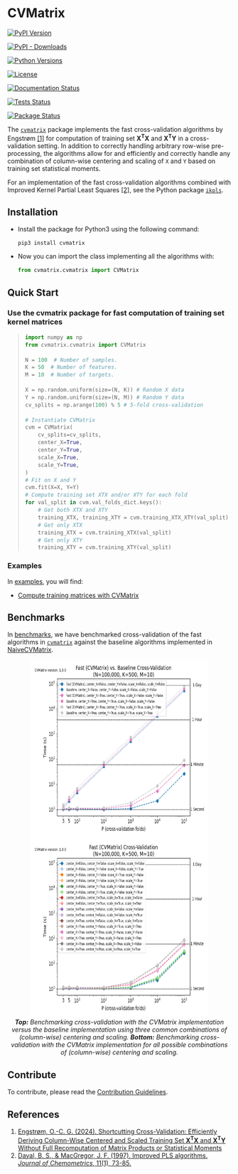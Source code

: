 # CVMatrix

[![PyPI Version](https://img.shields.io/pypi/v/cvmatrix.svg)](https://pypi.python.org/pypi/cvmatrix/)

[![PyPI - Downloads](https://img.shields.io/pypi/dm/cvmatrix)](https://pypi.python.org/pypi/cvmatrix/)

[![Python Versions](https://img.shields.io/pypi/pyversions/cvmatrix.svg)](https://pypi.python.org/pypi/cvmatrix/)

[![License](https://img.shields.io/pypi/l/cvmatrix.svg)](https://pypi.python.org/pypi/cvmatrix/)

[![Documentation Status](https://readthedocs.org/projects/cvmatrix/badge/?version=latest)](https://cvmatrix.readthedocs.io/en/latest/?badge=latest)

[![Tests Status](https://github.com/Sm00thix/CVMatrix/actions/workflows/test_workflow.yml/badge.svg)](https://github.com/Sm00thix/CVMatrix/actions/workflows/test_workflow.yml)

[![Package Status](https://github.com/Sm00thix/CVMatrix/actions/workflows/package_workflow.yml/badge.svg)](https://github.com/Sm00thix/CVMatrix/actions/workflows/package_workflow.yml)

The [`cvmatrix`](https://pypi.org/project/cvmatrix/) package implements the fast cross-validation algorithms by Engstrøm [[1]](#references) for computation of training set $\mathbf{X}^{\mathbf{T}}\mathbf{X}$ and $\mathbf{X}^{\mathbf{T}}\mathbf{Y}$ in a cross-validation setting. In addition to correctly handling arbitrary row-wise pre-processing, the algorithms allow for and efficiently and correctly handle any combination of column-wise centering and scaling of `X` and `Y` based on training set statistical moments.

For an implementation of the fast cross-validation algorithms combined with Improved Kernel Partial Least Squares [[2]](#references), see the Python package [`ikpls`](https://pypi.org/project/ikpls/).

## Installation

- Install the package for Python3 using the following command:
    ```shell
    pip3 install cvmatrix
    ```

- Now you can import the class implementing all the algorithms with:
    ```python
    from cvmatrix.cvmatrix import CVMatrix
    ```

## Quick Start

### Use the cvmatrix package for fast computation of training set kernel matrices

> ```python
> import numpy as np
> from cvmatrix.cvmatrix import CVMatrix
>
> N = 100  # Number of samples.
> K = 50  # Number of features.
> M = 10  # Number of targets.
>
> X = np.random.uniform(size=(N, K)) # Random X data
> Y = np.random.uniform(size=(N, M)) # Random Y data
> cv_splits = np.arange(100) % 5 # 5-fold cross-validation
>
> # Instantiate CVMatrix
> cvm = CVMatrix(
>     cv_splits=cv_splits,
>     center_X=True,
>     center_Y=True,
>     scale_X=True,
>     scale_Y=True,
> )
> # Fit on X and Y
> cvm.fit(X=X, Y=Y)
> # Compute training set XTX and/or XTY for each fold
> for val_split in cvm.val_folds_dict.keys():
>     # Get both XTX and XTY
>     training_XTX, training_XTY = cvm.training_XTX_XTY(val_split)
>     # Get only XTX
>     training_XTX = cvm.training_XTX(val_split)
>     # Get only XTY
>     training_XTY = cvm.training_XTY(val_split)

### Examples
In [examples](https://github.com/Sm00thix/CVMatrix/tree/main/examples), you will find:

- [Compute training matrices with CVMatrix](https://github.com/Sm00thix/CVMatrix/tree/main/examples/training_matrices.py)

## Benchmarks

In [benchmarks](https://github.com/Sm00thix/CVMatrix/tree/main/benchmarks), we have benchmarked cross-validation of the fast algorithms in [`cvmatrix`](https://pypi.org/project/cvmatrix/) against the baseline algorithms implemented in [NaiveCVMatrix](https://github.com/Sm00thix/CVMatrix/tree/main/tests/naive_cvmatrix.py).

<p align=center>
   <img src="./benchmarks/benchmark_cvmatrix_vs_naive.png" width="400" height="400" /> <img src="./benchmarks/benchmark_cvmatrix.png" width="400" height="400"/>
   <br>
   <em> <strong>Top:</strong> Benchmarking cross-validation with the CVMatrix implementation versus the baseline implementation using three common combinations of (column-wise) centering and scaling. <strong>Bottom:</strong> Benchmarking cross-validation with the CVMatrix implementation for all possible combinations of (column-wise) centering and scaling. </em>
</p>

## Contribute

To contribute, please read the [Contribution
Guidelines](https://github.com/Sm00thix/CVMatrix/blob/main/CONTRIBUTING.md).

## References

1. [Engstrøm, O.-C. G. (2024). Shortcutting Cross-Validation: Efficiently Deriving Column-Wise Centered and Scaled Training Set $\mathbf{X}^\mathbf{T}\mathbf{X}$ and $\mathbf{X}^\mathbf{T}\mathbf{Y}$ Without Full Recomputation of Matrix Products or Statistical Moments](https://arxiv.org/abs/2401.13185)
2. [Dayal, B. S., & MacGregor, J. F. (1997). Improved PLS algorithms. *Journal of Chemometrics*, 11(1), 73-85.](https://doi.org/10.1002/(SICI)1099-128X(199701)11:1%3C73::AID-CEM435%3E3.0.CO;2-%23?)